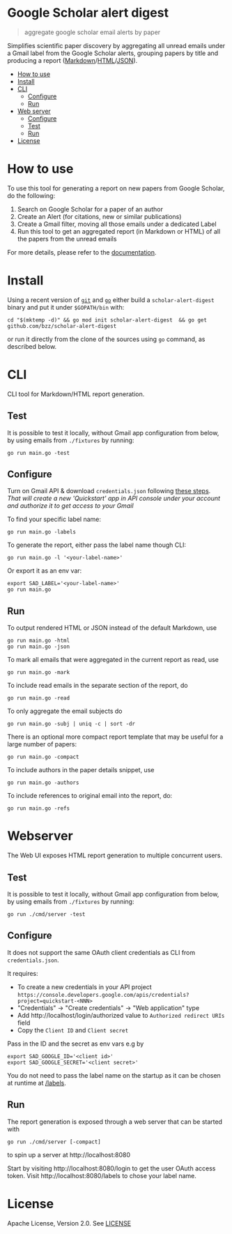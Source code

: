 # Google Scholar alert digest
> aggregate google scholar email alerts by paper

Simplifies scientific paper discovery by aggregating all unread emails under
a Gmail label from the Google Scholar alerts, grouping papers by title and producing a report ([Markdown](https://gist.github.com/bzz/1e8445f71db03a7d57d94147279ee09f)/[HTML](https://gist.github.com/bzz/e1e3ef3e0cdabc254f4e75bfa5511bcb)/[JSON](https://gist.github.com/bzz/4feeec459bcd1ec21f919eaeb163ac7a)).

* [How to use](#how-to-use)
* [Install](#install)
* [CLI](#cli)
    * [Configure](#configure)
    * [Run](#run)
* [Web server](#web-server)
    * [Configure](#configure-1)
    * [Test](#test)
    * [Run](#run-1)
* [License](#license)

# How to use

To use this tool for generating a report on new papers from Google Scholar, do the following:

 1. Search on Google Scholar for a paper of an author
 2. Create an Alert (for citations, new or similar publications)
 3. Create a Gmail filter, moving all those emails under a dedicated Label
 4. Run this tool to get an aggregated report (in Markdown or HTML) of all the papers from the unread emails

For more details, please refer to the [documentation](/docs).


# Install

Using a recent version of [`git`](https://git-scm.com) and [`go`](https://golang.org)
either build a `scholar-alert-digest` binary and put it under `$GOPATH/bin` with:

```
cd "$(mktemp -d)" && go mod init scholar-alert-digest  && go get github.com/bzz/scholar-alert-digest
```

or run it directly from the clone of the sources using `go` command, as described below.

# CLI

CLI tool for Markdown/HTML report generation.

## Test
It is possible to test it locally, without Gmail app configuration from below, by using emails from `./fixtures` by running:

```
go run main.go -test
```

## Configure

Turn on Gmail API & download `credentials.json` following [these steps](https://developers.google.com/gmail/api/quickstart/go#step_1_turn_on_the).</br>
_That will create a new 'Quickstart' app in API console under your account and authorize it to get access to your Gmail_


To find your specific label name:

`go run main.go -labels`

To generate the report, either pass the label name though CLI:

`go run main.go -l '<your-label-name>'`

Or export it as an env var:

```shell
export SAD_LABEL='<your-label-name>'
go run main.go
```

## Run
To output rendered HTML or JSON instead of the default Markdown, use
```
go run main.go -html
go run main.go -json
```

To mark all emails that were aggregated in the current report as read, use
```
go run main.go -mark
```

To include read emails in the separate section of the report, do
```
go run main.go -read
```

To only aggregate the email subjects do
```
go run main.go -subj | uniq -c | sort -dr
```

There is an optional more compact report template that may be useful for a large number of papers:
```
go run main.go -compact
```

To include authors in the paper details snippet, use
```
go run main.go -authors
```

To include references to original email into the report, do:
```
go run main.go -refs
```

# Webserver
The Web UI exposes HTML report generation to multiple concurrent users.

## Test
It is possible to test it locally, without Gmail app configuration from below, by using emails from `./fixtures` by running:

```
go run ./cmd/server -test
```

## Configure
It does not support the same OAuth client credentials as CLI from `credentials.json`.

It requires:
 - To create a new credentials in your API project `https://console.developers.google.com/apis/credentials?project=quickstart-<NNN>`
 - "Credentials" -> "Create credentials" -> "Web application" type
 - Add http://localhost/login/authorized value to `Authorized redirect URIs` field
 - Copy the `Client ID` and `Client secret`

Pass in the ID and the secret as env vars e.g by
```shell
export SAD_GOOGLE_ID='<client id>'
export SAD_GOOGLE_SECRET='<client secret>'
```

You do not need to pass the label name on the startup as it can be chosen at
runtime at [/labels](http://localhost:8080/labels).

## Run
The report generation is exposed through a web server that can be started with
```
go run ./cmd/server [-compact]
```

to spin up a server at http://localhost:8080

Start by visiting http://localhost:8080/login to get the user OAuth access token.
Visit http://localhost:8080/labels to chose your label name.

# License

Apache License, Version 2.0. See [LICENSE](LICENSE)
